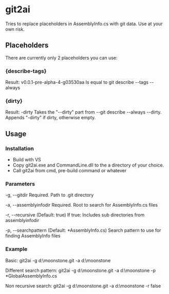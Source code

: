 # git2ai
Tries to replace placeholders in AssemblyInfo.cs with git data. Use at your own risk.

## Placeholders
There are currently only 2 placeholders you can use:

### {describe-tags}
Result: v0.0.1-pre-alpha-4-g03530aa
Is equal to git describe --tags --always

### {dirty}
Result: -dirty
Takes the "--dirty" part from --git describe --always --dirty. Appends "-dirty" if dirty, otherwise empty.

## Usage
### Installation
- Build with VS
- Copy git2ai.exe and CommandLine.dll to the a directory of your choice.
- Call git2ai from cmd, pre-build command or whatever

### Parameters
 -g, --gitdir             Required. Path to .git directory

  -a, --assemblyinfodir    Required. Root to search for AssemblyInfo.cs files

  -r, --recursive          (Default: true) If true: Includes sub directories
                           from assemblyinfodir

  -p, --searchpattern      (Default: *AssemblyInfo.cs) Search pattern to use
                           for finding AssemblyInfo files
  
### Example
Basic: git2ai -g d:\moonstone\.git -a d:\moonstone

Different search pattern: git2ai -g d:\moonstone\.git -a d:\moonstone -p *GlobalAssemblyInfo.cs
 
Non recursive search: git2ai -g d:\moonstone\.git -a d:\moonstone -r false